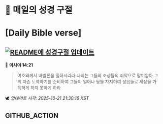 # 🙏 매일의 성경 구절
# [Daily Bible verse]
## [![README에 성경구절 업데이트](https://github.com/DONGSUKA/first_test/actions/workflows/update-readme-bible.yml/badge.svg)](https://github.com/DONGSUKA/first_test/actions/workflows/update-readme-bible.yml)
<!-- START_BIBLE_VERSE -->
📖 **이사야 14:21**
> 여호와께서 바벨론을 멸하시리라 너희는 그들의 조상들의 죄악으로 말미암아 그의 자손 도륙하기를 준비하여 그들이 일어나 땅을 차지하여 성읍들로 세상을 가득하게 하지 못하게 하라

🕊️ _업데이트 시각: 2025-10-21 21:30:16 KST_
  <!-- END_BIBLE_VERSE -->
## GITHUB_ACTION
